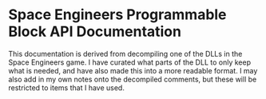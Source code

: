 # Space Engineers Programmable Block API Documentation
This documentation is derived from decompiling one of the DLLs in the Space Engineers game.  I have curated what parts of the DLL to only keep what is needed, and have also made this into a more readable format.  I may also add in my own notes onto the decompiled comments, but these will be restricted to items that I have used.
